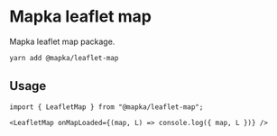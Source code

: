 # Mapka leaflet map

Mapka leaflet map package.

```bash
yarn add @mapka/leaflet-map
```

## Usage

```tsx
import { LeafletMap } from "@mapka/leaflet-map";

<LeafletMap onMapLoaded={(map, L) => console.log({ map, L })} />
```
